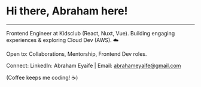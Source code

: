 # Hi there, Abraham here! 
---
Frontend Engineer at Kidsclub (React, Nuxt, Vue).  Building engaging experiences & exploring Cloud Dev (AWS). ☁️

Open to: Collaborations, Mentorship, Frontend Dev roles.

Connect: LinkedIn: Abraham Eyaife | Email: abrahameyaife@gmail.com

(Coffee keeps me coding! ☕️)
